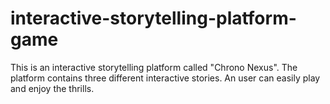 # interactive-storytelling-platform-game
This is an interactive storytelling platform called "Chrono Nexus". The platform contains three different interactive stories. An user can easily play and enjoy the thrills.
